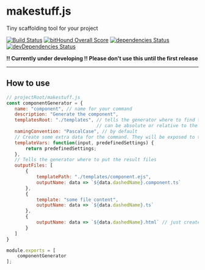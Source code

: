 # makestuff.js
Tiny scaffolding tool for your project

[![Build Status](https://travis-ci.org/arodik/makestuff.js.svg?branch=master)](https://travis-ci.org/arodik/makestuff.js)
[![bitHound Overall Score](https://www.bithound.io/github/arodik/makestuff.js/badges/score.svg)](https://www.bithound.io/github/arodik/makestuff.js)
[![dependencies Status](https://david-dm.org/arodik/makestuff.js/status.svg)](https://david-dm.org/arodik/makestuff.js)
[![devDependencies Status](https://david-dm.org/arodik/makestuff.js/dev-status.svg)](https://david-dm.org/arodik/makestuff.js?type=dev)

**!! Currently under developing !! Please don't use this until the first release**

----------------

## How to use

```js
// projectRoot/makestuff.js
const componentGenerator = {
   name: "component", // name for your command
   description: "Generate the component",
   templatesRoot: "./templates", // tells the generator where to find the templates, 
                                 // can be absolute or relative to the appRoot
   namingConvention: "PascalCase", // by default
   // Create some extra data for the command. They will be exposed to the templates
   templateVars: function(input, predefinedSettings) {
       return predefinedSettings;
   },
   // Tells the generator where to put the result files
   outputFiles: [
       {
           templatePath: "./templates/component.ejs",
           outputName: data => `${data.dashedName}.component.ts`
       },
       {
           template: "some file content",
           outputName: data => `${data.dashedName}.ts`
       },
       {
           outputName: data => `${data.dashedName}.html` // just create emplty file
       }
   ]
}

module.exports = [
    componentGenerator
];
```
